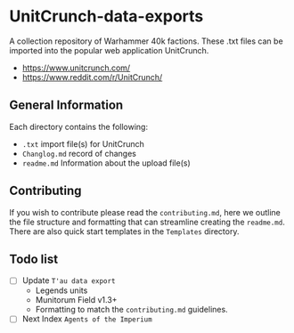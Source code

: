 # UnitCrunch-data-exports
A collection repository of Warhammer 40k factions. These .txt files can be imported into the popular web application UnitCrunch.
* https://www.unitcrunch.com/
* https://www.reddit.com/r/UnitCrunch/

## General Information
Each directory contains the following:
* `.txt` import file(s) for UnitCrunch
* `Changlog.md` record of changes
* `readme.md` Information about the upload file(s)

## Contributing
If you wish to contribute please read the `contributing.md`, here we outline the file structure and formatting that can streamline creating the `readme.md`.
There are also quick start templates in the `Templates` directory.

## Todo list
- [ ] Update `T'au data export`
  *  Legends units 
  *  Munitorum Field v1.3+
  *  Formatting to match the `contributing.md` guidelines.
- [ ] Next Index `Agents of the Imperium`